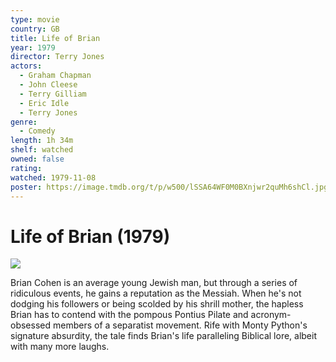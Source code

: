 ```yaml
---
type: movie
country: GB
title: Life of Brian
year: 1979
director: Terry Jones
actors:
  - Graham Chapman
  - John Cleese
  - Terry Gilliam
  - Eric Idle
  - Terry Jones
genre:
  - Comedy
length: 1h 34m
shelf: watched
owned: false
rating:
watched: 1979-11-08
poster: https://image.tmdb.org/t/p/w500/lSSA64WF0M0BXnjwr2quMh6shCl.jpg
---
```


# Life of Brian (1979)

![](https://image.tmdb.org/t/p/w500/lSSA64WF0M0BXnjwr2quMh6shCl.jpg)

Brian Cohen is an average young Jewish man, but through a series of ridiculous events, he gains a reputation as the Messiah. When he's not dodging his followers or being scolded by his shrill mother, the hapless Brian has to contend with the pompous Pontius Pilate and acronym-obsessed members of a separatist movement. Rife with Monty Python's signature absurdity, the tale finds Brian's life paralleling Biblical lore, albeit with many more laughs.